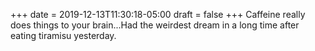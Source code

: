 +++
date = 2019-12-13T11:30:18-05:00
draft = false
+++
Caffeine really does things to your brain...Had the weirdest dream in a long time after eating tiramisu yesterday.